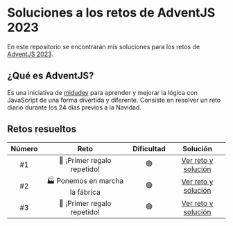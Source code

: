 # Soluciones a los retos de AdventJS 2023

En este repositorio se encontrarán mis soluciones para los retos de [AdventJS 2023](https://adventjs.dev/).

## ¿Qué es AdventJS?

Es una iniciativa de [midudev](https://github.com/midudev) para aprender y mejorar la lógica con JavaScript de una forma divertida y diferente. Consiste en resolver un reto diario durante los 24 días previos a la Navidad.

## Retos resueltos

| Número |              Reto               | Dificultad |                                  Solución                                   |
| :----: | :-----------------------------: | :--------: | :-------------------------------------------------------------------------: |
|   #1   |   🎁 ¡Primer regalo repetido!   |     🟢     |     [Ver reto y solución](./1%20-%20🎁%20¡Primer%20regalo%20repetido!/)     |
|   #2   | 🏭 Ponemos en marcha la fábrica |     🟢     | [Ver reto y solución](./2%20-%20🏭%20Ponemos%20en%20marcha%20la%20fábrica/) |
|   #3   |   🎁 ¡Primer regalo repetido!   |     🟢     |         [Ver reto y solución](./3%20-%20😏%20El%20elfo%20travieso/)         |
